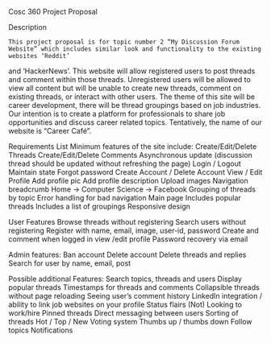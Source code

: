 Cosc 360 Project Proposal

Description

	This project proposal is for topic number 2 “My Discussion Forum Website” which includes similar look and functionality to the existing websites ‘Reddit’ 
  and ‘HackerNews’. This website will allow registered users to post threads and comment within those threads. Unregistered users will be allowed to view 
  all content but will be unable to create new threads, comment on existing threads, or interact with other users. The theme of this site will be career 
  development, there will be thread groupings based on job industries. Our intention is to create a platform for professionals to share job opportunities
  and discuss career related topics. Tentatively, the name of our website is “Career Café”.

Requirements List
Minimum features of the site include:
Create/Edit/Delete Threads
Create/Edit/Delete Comments
Asynchronous update (discussion thread should be updated without refreshing the page)
Login / Logout
Maintain state
Forgot password
Create Account / Delete Account
View / Edit Profile
Add profile pic
Add profile description
Upload images
Navigation breadcrumb
Home -> Computer Science -> Facebook
Grouping of threads by topic
Error handling for bad navigation
Main page 
Includes popular threads
Includes a list of groupings
Responsive design

User Features
Browse threads without registering
Search users without registering
Register with name, email, image, user-id, password
Create and comment when logged in
view /edit profile
Password recovery via email

Admin features:
Ban account
Delete account
Delete threads and replies
Search for user by name, email, post


Possible additional Features:
Search topics, threads and users
Display popular threads
Timestamps for threads and comments
Collapsible threads without page reloading
Seeing user’s comment history
LinkedIn integration / ability to link job websites on your profile
Status flairs
(Not) Looking to work/hire
Pinned threads
Direct messaging between users
Sorting of threads
Hot / Top / New
Voting system
Thumbs up / thumbs down
Follow topics
Notifications




